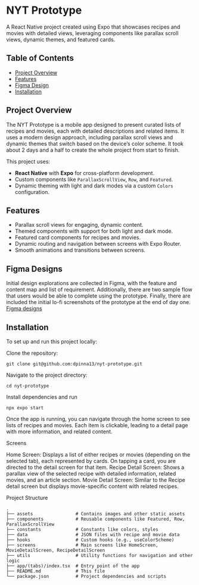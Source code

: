 # NYT Prototype

A React Native project created using Expo that showcases recipes and movies with detailed views, leveraging components like parallax scroll views, dynamic themes, and featured cards.

## Table of Contents

- [Project Overview](#project-overview)
- [Features](#features)
- [Figma Design](#Figma-designs)
- [Installation](#installation)

  
## Project Overview

The NYT Prototype is a mobile app designed to present curated lists of recipes and movies, each with detailed descriptions and related items. It uses a modern design approach, including parallax scroll views and dynamic themes that switch based on the device’s color scheme.
It took about 2 days and a half to create the whole project from start to finish.

This project uses:
- **React Native** with **Expo** for cross-platform development.
- Custom components like `ParallaxScrollView`, `Row`, and `Featured`.
- Dynamic theming with light and dark modes via a custom `Colors` configuration.

## Features

- Parallax scroll views for engaging, dynamic content.
- Themed components with support for both light and dark mode.
- Featured card components for recipes and movies.
- Dynamic routing and navigation between screens with Expo Router.
- Smooth animations and transitions between screens.

## Figma Designs

Initial design explorations are collected in Figma, with the feature and content map and list of requirement. Additionally, there are two sample flow that users would be able to complete using the prototype. Finally, there are included the initial lo-fi screenshots of the prototype at the end of day one.
[Figma designs](https://www.figma.com/design/oli7pCOBOBdILlVaAXItZF/NYT-prototype?node-id=0-1)

## Installation

To set up and run this project locally:

Clone the repository:
   ```
   git clone git@github.com:dpinna13/nyt-prototype.git
   ```
Navigate to the project directory:

```
cd nyt-prototype
```
Install dependencies and run 

```
npx expo start
```

Once the app is running, you can navigate through the home screen to see lists of recipes and movies. Each item is clickable, leading to a detail page with more information, and related content.

Screens

Home Screen:
Displays a list of either recipes or movies (depending on the selected tab), each represented by cards.
On tapping a card, you are directed to the detail screen for that item.
Recipe Detail Screen:
Shows a parallax view of the selected recipe with detailed information, related movies, and an article section.
Movie Detail Screen:
Similar to the Recipe detail screen but displays movie-specific content with related recipes.

Project Structure

```
.
├── assets                # Contains images and other static assets
├── components            # Reusable components like Featured, Row, ParallaxScrollView
├── constants             # Constants like colors, styles
├── data                  # JSON files with recipe and movie data
├── hooks                 # Custom hooks (e.g., useColorScheme)
├── screens               # Main screens like HomeScreen, MovieDetailScreen, RecipeDetailScreen
├── utils                 # Utility functions for navigation and other logic
├── app/(tabs)/index.tsx  # Entry point of the app
├── README.md             # This file
└── package.json          # Project dependencies and scripts

```
